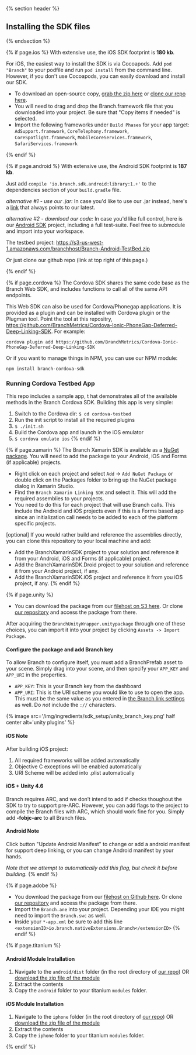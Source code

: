 {% section header %}
## Installing the SDK files
{% endsection %}

{% if page.ios %}
With extensive use, the iOS SDK footprint is **180 kb**.

For iOS, the easiest way to install the SDK is via Cocoapods. Add `pod "Branch"` to your podfile and run `pod install` from the command line. However, if you don't use Cocoapods, you can easily download and install our SDK.

- To download an open-source copy, [grab the zip here](https://github.com/BranchMetrics/Branch-ios-sdk) or [clone our repo here](https://github.com/BranchMetrics/branch-ios-sdk).
- You will need to drag and drop the Branch.framework file that you downloaded into your project. Be sure that "Copy items if needed" is selected.
- Import the following frameworks under `Build Phases` for your app target: `AdSupport.framework`, `CoreTelephony.framework`, `CoreSpotlight.framework`, `MobileCoreServices.framework`, `SafariServices.framework`

{% endif %}
<!---       /iOS-specific installing the SDK -->


{% if page.android %}
With extensive use, the Android SDK footprint is **187 kb**.

Just add `compile 'io.branch.sdk.android:library:1.+'` to the dependencies section of your `build.gradle` file.

_alternative #1 - use our .jar:_ In case you'd like to use our .jar instead, here's a [link](https://s3-us-west-1.amazonaws.com/branchhost/Branch-Android-SDK.zip) that always points to our latest. 

_alternative #2 - download our code:_ In case you'd like full control, here is our [Android SDK](https://github.com/BranchMetrics/branch-android-sdk) project, including a full test-suite. Feel free to submodule and import into your workspace.

The testbed project:
https://s3-us-west-1.amazonaws.com/branchhost/Branch-Android-TestBed.zip

Or just clone our github repo (link at top right of this page.)

{% endif %}
<!---       /Android-specific installing the SDK -->

{% if page.cordova %}
The Cordova SDK shares the same code base as the Branch Web SDK, and includes functions to call all of the same API endpoints.

This Web SDK can also be used for Cordova/Phonegap applications.  It is provided as a plugin and can be installed with Cordova plugin or the Plugman tool.  Point the tool at this repositry, https://github.com/BranchMetrics/Cordova-Ionic-PhoneGap-Deferred-Deep-Linking-SDK.  For example:

`cordova plugin add https://github.com/BranchMetrics/Cordova-Ionic-PhoneGap-Deferred-Deep-Linking-SDK`

Or if you want to manage things in NPM, you can use our NPM module:

`npm install branch-cordova-sdk`

### Running Cordova Testbed App
This repo includes a sample app, t
hat demonstrates all of the available methods in the Branch Cordova SDK.
Building this app is very simple:

1. Switch to the Cordova dir: `$ cd cordova-testbed`
2. Run the init script to install all the required plugins
3. `$ ./init.sh`
4. Build the Cordova app and launch in the iOS emulator
5. `$ cordova emulate ios`
{% endif %}

{% if page.xamarin %}
The Branch Xamarin SDK is available as a [NuGet package](https://www.nuget.org/packages/Branch-Xamarin-Linking-SDK). You will need to add the package to your Android, iOS and Forms (if applicable) projects.

- Right click on each project and select `Add` -> `Add NuGet Package` or double click on the Packages folder to bring up the NuGet package dialog in Xamarin Studio.
- Find the `Branch Xamarin Linking SDK` and select it. This will add the required assemblies to your projects. 
- You need to do this for each project that will use Branch calls. This include the Android and iOS projects even if this is a Forms based app since an initialization call needs to be added to each of the platform specific projects.

[optional] If you would rather build and reference the assemblies directly, you can clone this repository to your local machine and add:

- Add the BranchXamarinSDK project to your solution and reference it from your Android, iOS and Forms (if applicable) project.
- Add the BranchXamarinSDK.Droid project to your solution and reference it from your Android project, if any.
- Add the BranchXamarinSDK.iOS project and reference it from you iOS project, if any.
{% endif %}

{% if page.unity %}

- You can download the package from our [filehost on S3 here](https://s3-us-west-1.amazonaws.com/branchhost/BranchUnityWrapper.unitypackage). Or clone [our repository](https://github.com/BranchMetrics/Unity-Deferred-Deep-Linking-SDK) and access the package from there.

After acquiring the `BranchUnityWrapper.unitypackage` through one of these choices, you can import it into your project by clicking `Assets -> Import Package`.

#### Configure the package and add Branch key

To allow Branch to configure itself, you must add a BranchPrefab asset to your scene. Simply drag into your scene, and then specify your `APP_KEY` and `APP_URI` in the properties.

* `APP_KEY`: This is your Branch key from the dashboard
* `APP_URI`: This is the URI scheme you would like to use to open the app. This must be the same value as you entered in [the Branch link settings](https://dashboard.branch.io/#/settings/link) as well. Do *not* include the `://` characters.

{% image src='/img/ingredients/sdk_setup/unity_branch_key.png' half center alt='unity plugins' %}

#### iOS Note

After building iOS project:

1. All required frameworks will be added automatically
2. Objective C exceptions will be enabled automatically
3. URI Scheme will be added into .plist automatically

#### iOS + Unity 4.6

Branch requires ARC, and we don’t intend to add if checks thoughout the SDK to try to support pre-ARC. However, you can add flags to the project to compile the Branch files with ARC, which should work fine for you. Simply add **-fobjc-arc** to all Branch files.

#### Android Note

Click button "Update Android Manifest" to change or add a android manifest for support deep linking, or you can change Android manifest by your hands. 

*Note that we attempt to automatically add this flag, but check it before building.*
{% endif %}

{% if page.adobe %}
- You download the package from our [filehost on Github here](https://github.com/BranchMetrics/Branch-AIR-ANE-SDK/archive/master.zip). Or clone [our repository](https://github.com/BranchMetrics/AIR-ANE-Deferred-Deep-Linking-SDK) and access the package from there.
- Import the `Branch.ane` into your project. Depending your IDE you might need to import the `Branch.swc` as well.
- Inside your `*-app.xml` be sure to add this line `<extensionID>io.branch.nativeExtensions.Branch</extensionID>`
{% endif %}

{% if page.titanium %}

#### Android Module Installation

1. Navigate to the `android/dist` folder (in the root directory of [our repo](https://github.com/BranchMetrics/Titanium-Deferred-Deep-Linking-SDK)) OR [download the zip file of the module](https://s3-us-west-1.amazonaws.com/branchhost/Branch-Titanium-Android-SDK.zip)
2. Extract the contents
3. Copy the `android` folder to your titanium `modules` folder.

#### iOS Module Installation

1. Navigate to the `iphone` folder (in the root directory of [our repo](https://github.com/BranchMetrics/Titanium-Deferred-Deep-Linking-SDK)) OR [download the zip file of the module](https://s3-us-west-1.amazonaws.com/branchhost/Branch-Titanium-iOS-SDK.zip)
2. Extract the contents
3. Copy the `iphone` folder to your titanium `modules` folder.

{% endif %}
